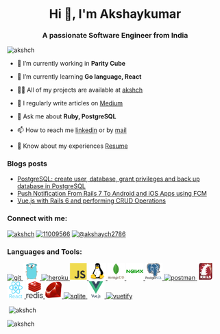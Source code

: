<h1 align="center">Hi 👋, I'm Akshaykumar</h1>
<h3 align="center">A passionate Software Engineer from India</h3>

<p align="left"> <img src="https://komarev.com/ghpvc/?username=akshch&label=Profile%20views&color=0e75b6&style=flat" alt="akshch" /> </p>

- 🔭 I’m currently working in **Parity Cube**

- 🌱 I’m currently learning **Go language, React**

- 👨‍💻 All of my projects are available at [akshch](https://github.com/akshch)

- 📝 I regularly write articles on [Medium](https://medium.com/@akshaych2786)

- 💬 Ask me about **Ruby, PostgreSQL**

- 📫 How to reach me [linkedin](https://www.linkedin.com/in/akshch/) or by [mail](mailto:akshaych2786@gmail.com)

- 📄 Know about my experiences [Resume](https://drive.google.com/file/d/1OoczD-w6XMq5bbylQvWbI2PyUnA42o-Q/view?usp=sharing)

### Blogs posts
<!-- BLOG-POST-LIST:START -->
- [PostgreSQL: create user, database, grant privileges and back up database in PostgreSQL](https://medium.com/@akshaych2786/postgresql-create-user-database-grant-privileges-and-back-up-database-in-postgresql-fc4bce88674c?source=rss-6e99077df9a6------2)
- [Push Notification From Rails 7 To Android and iOS Apps using FCM](https://medium.com/@akshaych2786/push-notification-from-rails-7-to-android-and-ios-apps-using-fcm-6ddd6d2fc0e4?source=rss-6e99077df9a6------2)
- [Vue.js with Rails 6 and performing CRUD Operations](https://levelup.gitconnected.com/vue-js-with-rails-6-and-performing-crud-operations-b043ef3691f2?source=rss-6e99077df9a6------2)
<!-- BLOG-POST-LIST:END -->

<h3 align="left">Connect with me:</h3>
<p align="left">
<a href="https://linkedin.com/in/akshch" target="blank"><img align="center" src="https://raw.githubusercontent.com/rahuldkjain/github-profile-readme-generator/master/src/images/icons/Social/linked-in-alt.svg" alt="akshch" height="30" width="40" /></a>
<a href="https://stackoverflow.com/users/11009566" target="blank"><img align="center" src="https://raw.githubusercontent.com/rahuldkjain/github-profile-readme-generator/master/src/images/icons/Social/stack-overflow.svg" alt="11009566" height="30" width="40" /></a>
<a href="https://medium.com/@akshaych2786" target="blank"><img align="center" src="https://raw.githubusercontent.com/rahuldkjain/github-profile-readme-generator/master/src/images/icons/Social/medium.svg" alt="@akshaych2786" height="30" width="40" /></a>
</p>

<h3 align="left">Languages and Tools:</h3>
<p align="left"> <a href="https://git-scm.com/" target="_blank" rel="noreferrer"> <img src="https://www.vectorlogo.zone/logos/git-scm/git-scm-icon.svg" alt="git" width="40" height="40"/> </a> <a href="https://golang.org" target="_blank" rel="noreferrer"> <img src="https://raw.githubusercontent.com/devicons/devicon/master/icons/go/go-original.svg" alt="go" width="40" height="40"/> </a> <a href="https://heroku.com" target="_blank" rel="noreferrer"> <img src="https://www.vectorlogo.zone/logos/heroku/heroku-icon.svg" alt="heroku" width="40" height="40"/> </a> <a href="https://developer.mozilla.org/en-US/docs/Web/JavaScript" target="_blank" rel="noreferrer"> <img src="https://raw.githubusercontent.com/devicons/devicon/master/icons/javascript/javascript-original.svg" alt="javascript" width="40" height="40"/> </a> <a href="https://www.linux.org/" target="_blank" rel="noreferrer"> <img src="https://raw.githubusercontent.com/devicons/devicon/master/icons/linux/linux-original.svg" alt="linux" width="40" height="40"/> </a> <a href="https://www.mongodb.com/" target="_blank" rel="noreferrer"> <img src="https://raw.githubusercontent.com/devicons/devicon/master/icons/mongodb/mongodb-original-wordmark.svg" alt="mongodb" width="40" height="40"/> </a> <a href="https://www.nginx.com" target="_blank" rel="noreferrer"> <img src="https://raw.githubusercontent.com/devicons/devicon/master/icons/nginx/nginx-original.svg" alt="nginx" width="40" height="40"/> </a> <a href="https://www.postgresql.org" target="_blank" rel="noreferrer"> <img src="https://raw.githubusercontent.com/devicons/devicon/master/icons/postgresql/postgresql-original-wordmark.svg" alt="postgresql" width="40" height="40"/> </a> <a href="https://postman.com" target="_blank" rel="noreferrer"> <img src="https://www.vectorlogo.zone/logos/getpostman/getpostman-icon.svg" alt="postman" width="40" height="40"/> </a> <a href="https://rubyonrails.org" target="_blank" rel="noreferrer"> <img src="https://raw.githubusercontent.com/devicons/devicon/master/icons/rails/rails-original-wordmark.svg" alt="rails" width="40" height="40"/> </a> <a href="https://reactjs.org/" target="_blank" rel="noreferrer"> <img src="https://raw.githubusercontent.com/devicons/devicon/master/icons/react/react-original-wordmark.svg" alt="react" width="40" height="40"/> </a> <a href="https://redis.io" target="_blank" rel="noreferrer"> <img src="https://raw.githubusercontent.com/devicons/devicon/master/icons/redis/redis-original-wordmark.svg" alt="redis" width="40" height="40"/> </a> <a href="https://www.ruby-lang.org/en/" target="_blank" rel="noreferrer"> <img src="https://raw.githubusercontent.com/devicons/devicon/master/icons/ruby/ruby-original.svg" alt="ruby" width="40" height="40"/> </a> <a href="https://www.sqlite.org/" target="_blank" rel="noreferrer"> <img src="https://www.vectorlogo.zone/logos/sqlite/sqlite-icon.svg" alt="sqlite" width="40" height="40"/> </a> <a href="https://vuejs.org/" target="_blank" rel="noreferrer"> <img src="https://raw.githubusercontent.com/devicons/devicon/master/icons/vuejs/vuejs-original-wordmark.svg" alt="vuejs" width="40" height="40"/> </a> <a href="https://vuetifyjs.com/en/" target="_blank" rel="noreferrer"> <img src="https://bestofjs.org/logos/vuetify.svg" alt="vuetify" width="40" height="40"/> </a> </p>

<!--<p><img align="left" src="https://github-readme-stats.vercel.app/api/top-langs?username=akshch&show_icons=true&locale=en&layout=compact" alt="akshch" /></p>-->
<p>&nbsp;<img align="center" src="https://github-readme-stats.vercel.app/api?username=akshch&show_icons=true&locale=en" alt="akshch" /></p><p><img align="center" src="https://github-readme-streak-stats.herokuapp.com/?user=akshch&" alt="akshch" /></p>
